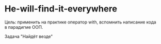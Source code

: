 # He-will-find-it-everywhere
Цель: применить на практике оператор with, вспомнить написание кода в парадигме ООП.



Задача "Найдёт везде"
